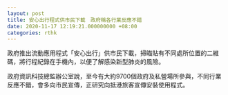 ```yaml
---
layout: post
title: 安心出行程式供市民下載　政府稱各行業反應不錯
date: 2020-11-17 12:19:21.000000000 +08:00
categories: rthk
---
```


政府推出流動應用程式「安心出行」供市民下載，掃瞄貼有不同處所位置的二維碼，將行程紀錄在手機內，以便了解感染新型肺炎的風險。

政府資訊科技總監辦公室說，至今有大約9700個政府及私營場所參與，不同行業反應不錯，會多向市民宣傳，正研究向抵港旅客宣傳安裝使用程式。
